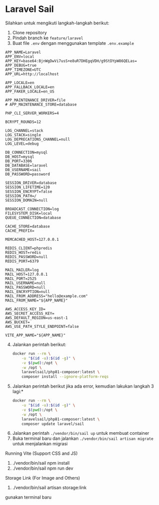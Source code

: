 # Laravel Sail

Silahkan untuk mengikuti langkah-langkah berikut:
1. Clone repository
2. Pindah branch ke `feature/laravel`
3. Buat file `.env` dengan menggunakan template `.env.example`
```env
APP_NAME=Laravel
APP_ENV=local
APP_KEY=base64:BjnWgDwVi7usS+e8uR7DHEgqVDH/g9StDYpW86QELas=
APP_DEBUG=true
APP_TIMEZONE=UTC
APP_URL=http://localhost

APP_LOCALE=en
APP_FALLBACK_LOCALE=en
APP_FAKER_LOCALE=en_US

APP_MAINTENANCE_DRIVER=file
# APP_MAINTENANCE_STORE=database

PHP_CLI_SERVER_WORKERS=4

BCRYPT_ROUNDS=12

LOG_CHANNEL=stack
LOG_STACK=single
LOG_DEPRECATIONS_CHANNEL=null
LOG_LEVEL=debug

DB_CONNECTION=mysql
DB_HOST=mysql
DB_PORT=3306
DB_DATABASE=laravel
DB_USERNAME=sail
DB_PASSWORD=password

SESSION_DRIVER=database
SESSION_LIFETIME=120
SESSION_ENCRYPT=false
SESSION_PATH=/
SESSION_DOMAIN=null

BROADCAST_CONNECTION=log
FILESYSTEM_DISK=local
QUEUE_CONNECTION=database

CACHE_STORE=database
CACHE_PREFIX=

MEMCACHED_HOST=127.0.0.1

REDIS_CLIENT=phpredis
REDIS_HOST=redis
REDIS_PASSWORD=null
REDIS_PORT=6379

MAIL_MAILER=log
MAIL_HOST=127.0.0.1
MAIL_PORT=2525
MAIL_USERNAME=null
MAIL_PASSWORD=null
MAIL_ENCRYPTION=null
MAIL_FROM_ADDRESS="hello@example.com"
MAIL_FROM_NAME="${APP_NAME}"

AWS_ACCESS_KEY_ID=
AWS_SECRET_ACCESS_KEY=
AWS_DEFAULT_REGION=us-east-1
AWS_BUCKET=
AWS_USE_PATH_STYLE_ENDPOINT=false

VITE_APP_NAME="${APP_NAME}"

```
4. Jalankan perintah berikut:
    ```bash
    docker run --rm \
        -u "$(id -u):$(id -g)" \
        -v $(pwd):/opt \
        -w /opt \
        laravelsail/php81-composer:latest \
        composer install --ignore-platform-reqs
    ```
5. Jalankan perintah berikut jika ada error, kemudian lakukan langkah 3 lagi:*
    ```bash
    docker run --rm \
        -u "$(id -u):$(id -g)" \
        -v $(pwd):/opt \
        -w /opt \
        laravelsail/php81-composer:latest \
        composer update laravel/sail
    ```
6. Jalankan perintah `./vendor/bin/sail up` untuk membuat container
7. Buka terminal baru dan jalankan `./vendor/bin/sail artisan migrate` untuk menjalankan migrasi

Running Vite (Support CSS and JS)

1. ./vendor/bin/sail npm install
2. ./vendor/bin/sail npm run dev

Storage Link (For Image and Others)
1. ./vendor/bin/sail artisan storage:link 

gunakan terminal baru
